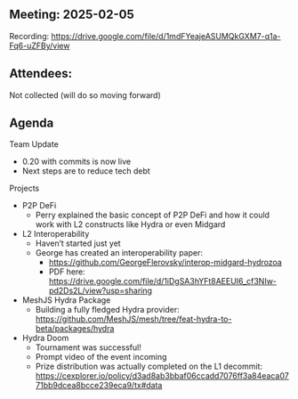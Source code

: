 ## Meeting: 2025-02-05

Recording: https://drive.google.com/file/d/1mdFYeajeASUMQkGXM7-q1a-Fq6-uZFBy/view

## Attendees:

Not collected (will do so moving forward)

## Agenda

Team Update
- 0.20 with commits is now live
- Next steps are to reduce tech debt

Projects
- P2P DeFi
  - Perry explained the basic concept of P2P DeFi and how it could work with L2 constructs like Hydra or even Midgard
- L2 Interoperability
  - Haven’t started just yet
  - George has created an interoperability paper: 
    - https://github.com/GeorgeFlerovsky/interop-midgard-hydrozoa
    - PDF here: https://drive.google.com/file/d/1iDgSA3hYFt8AEEUI6_cf3NIw-pd2Ds2L/view?usp=sharing
- MeshJS Hydra Package
  - Building a fully fledged Hydra provider: https://github.com/MeshJS/mesh/tree/feat-hydra-to-beta/packages/hydra
- Hydra Doom
  - Tournament was successful!
  - Prompt video of the event incoming
  - Prize distribution was actually completed on the L1 decommit: https://cexplorer.io/policy/d3ad8ab3bbaf06ccadd7076ff3a84eaca0771bb9dcea8bcce239eca9/tx#data
